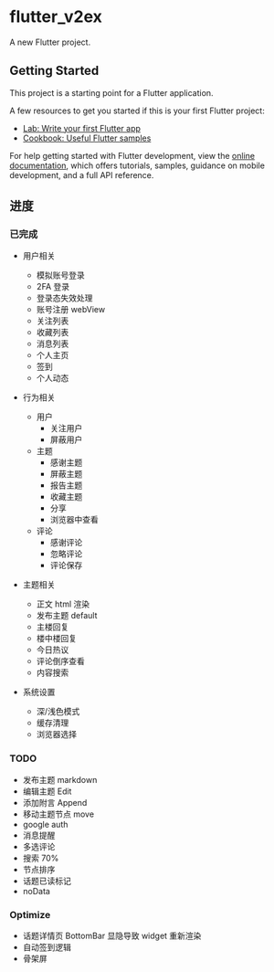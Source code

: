 # flutter_v2ex

A new Flutter project.

## Getting Started

This project is a starting point for a Flutter application.

A few resources to get you started if this is your first Flutter project:

-   [Lab: Write your first Flutter app](https://docs.flutter.dev/get-started/codelab)
-   [Cookbook: Useful Flutter samples](https://docs.flutter.dev/cookbook)

For help getting started with Flutter development, view the
[online documentation](https://docs.flutter.dev/), which offers tutorials,
samples, guidance on mobile development, and a full API reference.

## 进度

### 已完成

-   用户相关
    -   模拟账号登录
    -   2FA 登录
    -   登录态失效处理
    -   账号注册 webView
    -   关注列表
    -   收藏列表
    -   消息列表
    -   个人主页
    -   签到
    -   个人动态
-   行为相关

    -   用户
        -   关注用户
        -   屏蔽用户
    -   主题
        -   感谢主题
        -   屏蔽主题
        -   报告主题
        -   收藏主题
        -   分享
        -   浏览器中查看
    -   评论
        -   感谢评论
        -   忽略评论
        -   评论保存

-   主题相关

    -   正文 html 渲染
    -   发布主题 default
    -   主楼回复
    -   楼中楼回复
    -   今日热议
    -   评论倒序查看
    -   内容搜索

-   系统设置
    -   深/浅色模式
    -   缓存清理
    -   浏览器选择

### TODO

-   发布主题 markdown
-   编辑主题 Edit
-   添加附言 Append
-   移动主题节点 move
-   google auth
-   消息提醒
-   多选评论
-   搜索 70%
-   节点排序
-   话题已读标记
-   noData

### Optimize

-   话题详情页 BottomBar 显隐导致 widget 重新渲染
-   自动签到逻辑
-   骨架屏
